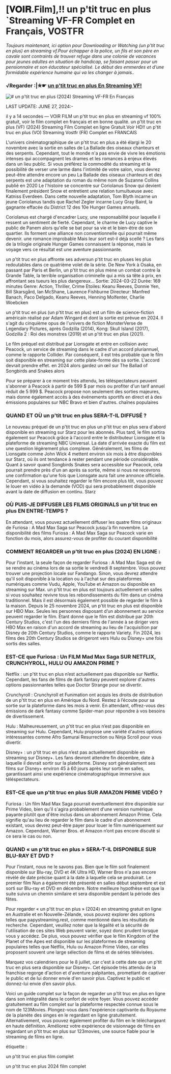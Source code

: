 # [𝐕𝐎𝐈𝐑.Film],!! un p'tit truc en plus `Streaming VF-FR Complet en Français, VOSTFR

<i>Toujours maintenant, ici option pour Downloading or Watching (un p'tit truc en plus) en streaming vf.Pour échapper à la police, un fils et son père en cavale sont contraints de trouver refuge dans une colonie de vacances pour jeunes adultes en situation de handicap, se faisant passer pour un pensionnaire et son éducateur spécialisé. Le début des emmerdes et d’une formidable expérience humaine qui va les changer à jamais..</i>

### √Regarder :|✮☛ [un p'tit truc en plus En Streaming VF!](https://dmovie.fun/movie/1152014/un-p-rsquo-tit-truc-en-plus?githubus)

![# un p'tit truc en plus (2024) Streaming VF-FR En Français](https://s3.amazonaws.com/attachments.ticketbud.com/events/vox1_main_images/631198/large/Un_p%E2%80%99tit_truc_en_plus1.jpg)

LAST UPDATE: JUNE 27, 2024:-

il y a 14 secondes — VOIR FILM un p'tit truc en plus en streaming vf 100% gratuit, voir le film complet en français et en bonne qualité. un p'tit truc en plus (VF) (2024) Streaming Film Complet en ligne Gratuit.Voir HD!! un p'tit truc en plus (VO) Streaming Vostfr (FR) Complet en FRANCAIS

L'univers cinématographique de un p'tit truc en plus a été élargi le 20 novembre avec la sortie en salles de La Ballade des oiseaux chanteurs et des serpents. Cependant, tout le monde n'a pas envie de vivre les émotions intenses qui accompagnent les drames et les romances à enjeux élevés dans un lieu public. Si vous préférez la commodité du streaming et la possibilité de verser une larme dans l'intimité de votre salon, vous devrez peut-être attendre encore un peu La Ballade des oiseaux chanteurs et des serpents est une adaptation du roman du même nom de Suzanne Collins publié en 2020 Le l'histoire se concentre sur Coriolanus Snow qui devient finalement président Snow et entretient une relation tumultueuse avec Katniss Everdeen. Dans cette nouvelle adaptation, Tom Blyth incarne un jeune Coriolanus tandis que Rachel Zegler incarne Lucy Gray Baird, la gagnante effacée du District 12 des 10e Hunger Games annuels.

Coriolanus est chargé d'encadrer Lucy, une responsabilité pour laquelle il ressent un sentiment de fierté. Cependant, le charme de Lucy captive le public de Panem alors qu'elle se bat pour sa vie et le bien-être de son quartier. Ils forment une alliance non conventionnelle qui pourrait même devenir. une romance improbable Mais leur sort est-il déjà scellé ? Les fans de la trilogie originale Hunger Games connaissent la réponse, mais le voyage vers ce résultat est une aventure passionnante.

un p'tit truc en plus affronte ses adversun p'tit truc en pluses les plus redoutables dans ce quatrième volet de la série. De New York à Osaka, en passant par Paris et Berlin, un p'tit truc en plus mène un combat contre la Grande Table, la terrible organisation criminelle qui a mis sa tête à prix, en affrontant ses tueurs les plus dangereux... Sortie: 2024-03-22 Durée: 169 minutes Genre: Action, Thriller, Crime Etoiles: Keanu Reeves, Donnie Yen, Bill Skarsgård, Ian McShane, Laurence Fishburne Directeur: Manfred Banach, Paco Delgado, Keanu Reeves, Henning Molfenter, Charlie Woebcken

un p'tit truc en plus (un p'tit truc en plus) est un film de science-fiction américain réalisé par Adam Wingard et dont la sortie est prévue en 2024. Il s'agit du cinquième opus de l'univers de fiction MonsterVerse de Legendary Pictures, après Godzilla (2014), Kong: Skull Island (2017), Godzilla 2 : Roi des monstres (2019) et un p'tit truc en plus (2021).

Le film préquel est distribué par Lionsgate et entre en collision avec Peacock, un service de streaming dans le cadre d'un accord pluriannuel, comme le rapporte Collider. Par conséquent, il est très probable que le film soit disponible en streaming sur cette plate-forme dès sa sortie. L'accord devrait prendre effet. en 2024 alors gardez un œil sur The Ballad of Songbirds and Snakes alors

Pour se préparer à ce moment très attendu, les téléspectateurs peuvent s'abonner à Peacock à partir de 599 $ par mois ou profiter d'un tarif annuel réduit de 5 999 $. Peacock propose non seulement des sorties majeures, mais donne également accès à des événements sportifs en direct et à des émissions populaires sur NBC Bravo et bien d'autres. chaînes populaires

### QUAND ET OÙ un p'tit truc en plus SERA-T-IL DIFFUSÉ ?

Le nouveau préquel de un p'tit truc en plus un p'tit truc en plus sera d'abord disponible en streaming sur Starz pour les abonnés. Plus tard, le film sortira également sur Peacock grâce à l'accord entre le distributeur Lionsgate et la plateforme de streaming NBC Universal. La date d'arrivée exacte du film est une question légèrement plus complexe. Généralement, les films de Lionsgate comme John Wick 4 mettent environ six mois à être disponibles sur Starz, où ils ont tendance à rester pendant une période considérable. Quant à savoir quand Songbirds Snakes sera accessible sur Peacock, cela pourrait prendre près d'un an après sa sortie, même si nous ne recevrons une confirmation qu'une fois que Lionsgate aura fait une annonce officielle. Cependant, si vous souhaitez regarder le film encore plus tôt, vous pouvez le louer en vidéo à la demande (VOD) qui sera probablement disponible avant la date de diffusion en continu. Starz

### OÙ PUIS-JE DIFFUSER LES FILMS ORIGINALS un p'tit truc en plus EN ENTRE-TEMPS ?

En attendant, vous pouvez actuellement diffuser les quatre films originaux de Furiosa : A Mad Max Saga sur Peacock jusqu'à fin novembre. La disponibilité des films Furiosa : A Mad Max Saga sur Peacock varie en fonction du mois, alors assurez-vous de profiter du courant disponibilité

### COMMENT REGARDER un p'tit truc en plus (2024) EN LIGNE :

Pour l’instant, la seule façon de regarder Furiosa : A Mad Max Saga est de se rendre au cinéma lors de sa sortie le vendredi 8 septembre. Vous pouvez trouver une projection locale sur Fandango. Sinon, vous devrez attendre qu'il soit disponible à la location ou à l'achat sur des plateformes numériques comme Vudu, Apple, YouTube et Amazon ou disponible en streaming sur Max. un p'tit truc en plus est toujours actuellement en salles si vous souhaitez revivre tous les rebondissements du film dans un cinéma traditionnel. Mais il est désormais également possible de regarder le film à la maison. Depuis le 25 novembre 2024, un p'tit truc en plus est disponible sur HBO Max. Seules les personnes disposant d’un abonnement au service peuvent regarder le film. Étant donné que le film est distribué par 20th Century Studios, c'est l'un des derniers films de l'année à se diriger vers HBO Max en raison d'un accord de streaming au lieu de l'acquisition par Disney de 20th Century Studios, comme le rapporte Variety. Fin 2024, les films des 20th Century Studios se dirigeront vers Hulu ou Disney+ une fois sortis des salles.

### EST-CE que Furiosa : Un FILM Mad Max Saga SUR NETFLIX, CRUNCHYROLL, HULU OU AMAZON PRIME ?

Netflix : un p'tit truc en plus n’est actuellement pas disponible sur Netflix. Cependant, les fans de films de dark fantasy peuvent explorer d'autres options passionnantes telles que Doctor Strange pour se divertir.

Crunchyroll : Crunchyroll et Funimation ont acquis les droits de distribution de un p'tit truc en plus en Amérique du Nord. Restez à l’écoute pour sa sortie sur la plateforme dans les mois à venir. En attendant, offrez-vous des émissions de dark fantasy comme Spider-man pour répondre à vos besoins de divertissement.

Hulu : Malheureusement, un p'tit truc en plus n’est pas disponible en streaming sur Hulu. Cependant, Hulu propose une variété d'autres options intéressantes comme Afro Samurai Resurrection ou Ninja Scroll pour vous divertir.

Disney+ : un p'tit truc en plus n’est pas actuellement disponible en streaming sur Disney+. Les fans devront attendre fin décembre, date à laquelle il devrait sortir sur la plateforme. Disney sort généralement ses films sur Disney+ environ 45 à 60 jours après leur sortie en salles, garantissant ainsi une expérience cinématographique immersive aux téléspectateurs.

### EST-CE que un p'tit truc en plus SUR AMAZON PRIME VIDÉO ?

Furiosa : Un film Mad Max Saga pourrait éventuellement être disponible sur Prime Video, bien qu'il s'agira probablement d'une version numérique payante plutôt que d'être inclus dans un abonnement Amazon Prime. Cela signifie qu'au lieu de regarder le film dans le cadre d'un abonnement existant, vous devrez peut-être payer pour louer le film numériquement sur Amazon. Cependant, Warner Bros. et Amazon n’ont pas encore discuté si ce sera le cas ou non.

### QUAND « un p'tit truc en plus » SERA-T-IL DISPONIBLE SUR BLU-RAY ET DVD ?

Pour l’instant, nous ne le savons pas. Bien que le film soit finalement disponible sur Blu-ray, DVD et 4K Ultra HD, Warner Bros n'a pas encore révélé de date précise quant à la date à laquelle cela se produirait. Le premier film Nun a également été présenté en salles début septembre et est sorti sur Blu-ray et DVD en décembre. Notre meilleure hypothèse est que la suite suivra un chemin similaire et sera disponible pendant la période des fêtes.

Pour regarder « un p'tit truc en plus » (2024) en streaming gratuit en ligne en Australie et en Nouvelle-Zélande, vous pouvez explorer des options telles que papystreaming.rest, comme mentionné dans les résultats de recherche. Cependant, veuillez noter que la légalité et la sécurité de l'utilisation de ces sites Web peuvent varier, soyez donc prudent lorsque vous y accédez. De plus, vous pouvez vérifier que le film Kingdom of the Planet of the Apes est disponible sur les plateformes de streaming populaires telles que Netflix, Hulu ou Amazon Prime Video, car elles proposent souvent une large sélection de films et de séries télévisées.

Marquez vos calendriers pour le 8 juillet, car c'est à cette date que un p'tit truc en plus sera disponible sur Disney+. Cet épisode très attendu de la franchise regorge d'action et d'aventure palpitantes, promettant de captiver le public et de lui donner envie d'en savoir plus. Captivez le public et donnez-lui envie d’en savoir plus.

Voici un guide complet sur la façon de regarder un p'tit truc en plus en ligne dans son intégralité dans le confort de votre foyer. Vous pouvez accéder gratuitement au film complet sur la plateforme respectée connue sous le nom de 123Movies. Plongez-vous dans l'expérience captivante du Royaume de la planète des singes en le regardant en ligne gratuitement. Alternativement, vous pouvez également profiter du film en le téléchargeant en haute définition. Améliorez votre expérience de visionnage de films en regardant un p'tit truc en plus sur 123movies, une source fiable pour le streaming de films en ligne. 

étiquette :

un p'tit truc en plus film complet

un p'tit truc en plus 2024 film complet
